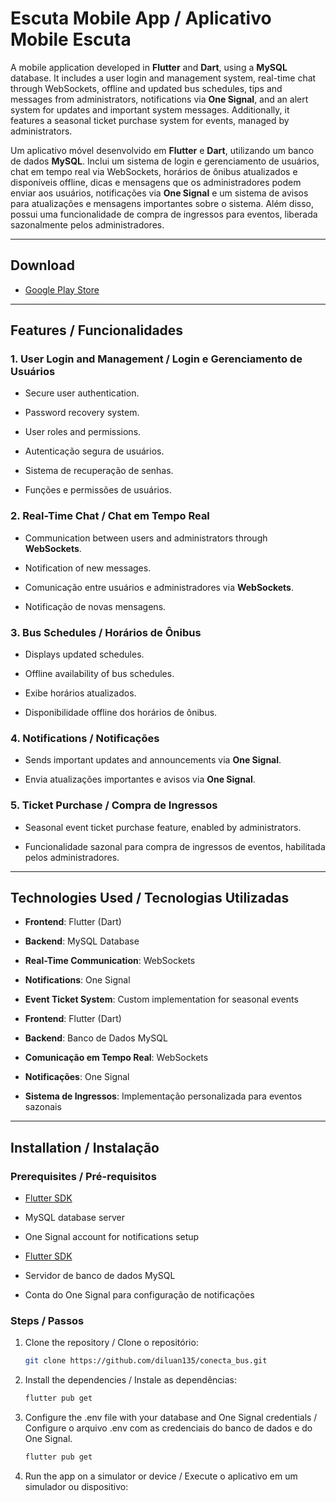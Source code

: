# Escuta Mobile App / Aplicativo Mobile Escuta

A mobile application developed in **Flutter** and **Dart**, using a **MySQL** database. It includes a user login and management system, real-time chat through WebSockets, offline and updated bus schedules, tips and messages from administrators, notifications via **One Signal**, and an alert system for updates and important system messages. Additionally, it features a seasonal ticket purchase system for events, managed by administrators.

Um aplicativo móvel desenvolvido em **Flutter** e **Dart**, utilizando um banco de dados **MySQL**. Inclui um sistema de login e gerenciamento de usuários, chat em tempo real via WebSockets, horários de ônibus atualizados e disponíveis offline, dicas e mensagens que os administradores podem enviar aos usuários, notificações via **One Signal** e um sistema de avisos para atualizações e mensagens importantes sobre o sistema. Além disso, possui uma funcionalidade de compra de ingressos para eventos, liberada sazonalmente pelos administradores.

---

## Download

- [Google Play Store](https://play.google.com/store/apps/details?id=amttdetra.horarios_transporte&hl=pt_BR)

---

## Features / Funcionalidades

### 1. **User Login and Management / Login e Gerenciamento de Usuários**
- Secure user authentication.
- Password recovery system.
- User roles and permissions.

- Autenticação segura de usuários.
- Sistema de recuperação de senhas.
- Funções e permissões de usuários.

### 2. **Real-Time Chat / Chat em Tempo Real**
- Communication between users and administrators through **WebSockets**.
- Notification of new messages.

- Comunicação entre usuários e administradores via **WebSockets**.
- Notificação de novas mensagens.

### 3. **Bus Schedules / Horários de Ônibus**
- Displays updated schedules.
- Offline availability of bus schedules.

- Exibe horários atualizados.
- Disponibilidade offline dos horários de ônibus.

### 4. **Notifications / Notificações**
- Sends important updates and announcements via **One Signal**.

- Envia atualizações importantes e avisos via **One Signal**.

### 5. **Ticket Purchase / Compra de Ingressos**
- Seasonal event ticket purchase feature, enabled by administrators.

- Funcionalidade sazonal para compra de ingressos de eventos, habilitada pelos administradores.

---

## Technologies Used / Tecnologias Utilizadas

- **Frontend**: Flutter (Dart)
- **Backend**: MySQL Database
- **Real-Time Communication**: WebSockets
- **Notifications**: One Signal
- **Event Ticket System**: Custom implementation for seasonal events

- **Frontend**: Flutter (Dart)
- **Backend**: Banco de Dados MySQL
- **Comunicação em Tempo Real**: WebSockets
- **Notificações**: One Signal
- **Sistema de Ingressos**: Implementação personalizada para eventos sazonais

---

## Installation / Instalação

### Prerequisites / Pré-requisitos

- [Flutter SDK](https://flutter.dev/docs/get-started/install)
- MySQL database server
- One Signal account for notifications setup

- [Flutter SDK](https://flutter.dev/docs/get-started/install)
- Servidor de banco de dados MySQL
- Conta do One Signal para configuração de notificações

### Steps / Passos

1. Clone the repository / Clone o repositório:

   ```bash
   git clone https://github.com/diluan135/conecta_bus.git

2. Install the dependencies / Instale as dependências:

   ```bash
   flutter pub get
   
3. Configure the .env file with your database and One Signal credentials / Configure o arquivo .env com as credenciais do banco de dados e do One Signal.

   ```bash
   flutter pub get
   
4. Run the app on a simulator or device / Execute o aplicativo em um simulador ou dispositivo:
